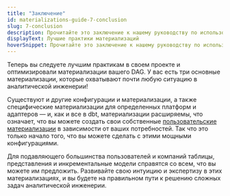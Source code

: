 ```yaml
---
title: "Заключение"
id: materializations-guide-7-conclusion
slug: 7-conclusion
description: Прочитайте это заключение к нашему руководству по использованию материализаций в dbt и узнайте, как это является важным навыком для эффективной аналитической инженерии.
displayText: Лучшие практики материализаций
hoverSnippet: Прочитайте это заключение к нашему руководству по использованию материализаций в dbt и узнайте, как это является важным навыком для эффективной аналитической инженерии.
---
```


Теперь вы следуете лучшим практикам в своем проекте и оптимизировали материализации вашего DAG. У вас есть три основные материализации, которые охватывают почти любую ситуацию в аналитической инженерии!

Существуют и другие конфигурации и материализации, а также специфические материализации для определенных платформ и адаптеров — и, как и все в dbt, материализации расширяемы, что означает, что вы можете создать свои собственные [пользовательские материализации](/guides/create-new-materializations) в зависимости от ваших потребностей. Так что это только начало того, что вы можете сделать с этими мощными конфигурациями.

Для подавляющего большинства пользователей и компаний таблицы, представления и инкрементальные модели справятся со всем, что вы можете им предложить. Развивайте свою интуицию и экспертизу в этих материализациях, и вы будете на правильном пути к решению сложных задач аналитической инженерии.